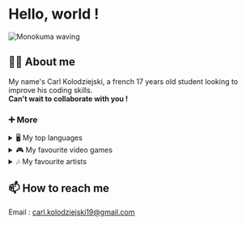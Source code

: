 # Hello, world !
![Monokuma waving](https://i.pinimg.com/originals/6c/24/f6/6c24f68fd1d4f9ecca9e67bedcbbc3b0.gif)

## 👨‍💻 About me
<!-- TODO add more details about me as time goes on. -->
My name's Carl Kolodziejski, a french 17 years old student looking to improve his coding skills.\
**Can't wait to collaborate with you !**

### ➕ More

<details>
<summary>🖥 My top languages</summary>

| Rank | Languages  |
|-----:|------------|
|     1| JavaScript |
|     2| SQL        |
|     3| Python     |

</details>

<details>
<summary>🎮 My favourite video games</summary>

| Rank | Games         |
|-----:|---------------|
|     1| Danganronpa   |
|     2| Hi-Fi Rush    |
|     3| Resident Evil |

</details>

<details>
<summary>🎶 My favourite artists</summary>
  
| Rank | Artists        |
|-----:|----------------|
|     1| WHOKILLEDXIX   |
|     2| SCH            |
|     3| menace Santana |

</details>

## 📫 How to reach me
Email : carl.kolodziejski19@gmail.com
